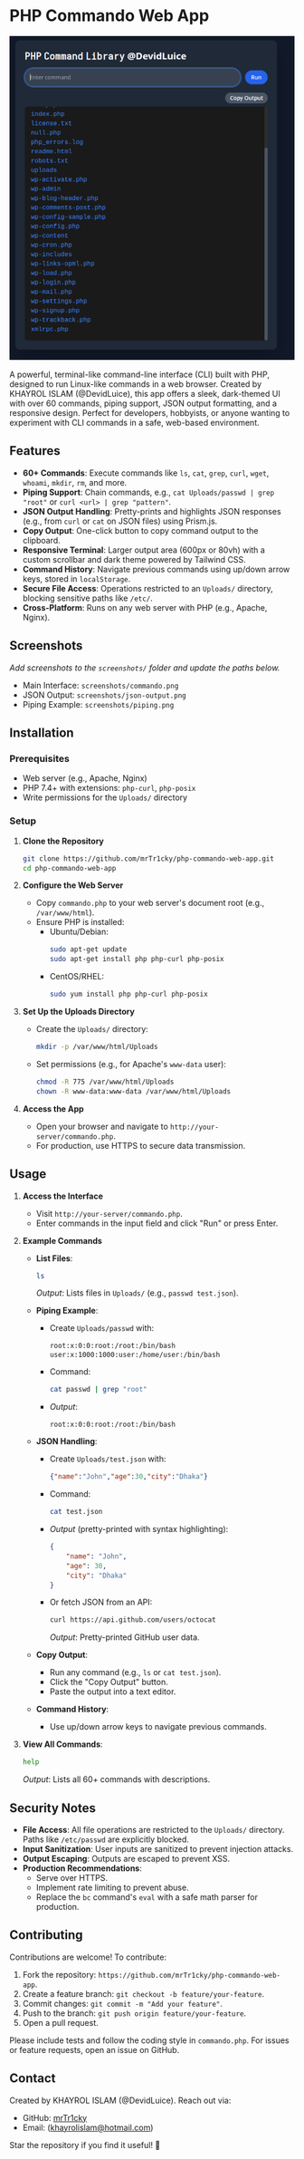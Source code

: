 # PHP Commando Web App

![PHP Commando Web App](php.png)

A powerful, terminal-like command-line interface (CLI) built with PHP, designed to run Linux-like commands in a web browser. Created by KHAYROL ISLAM (@DevidLuice), this app offers a sleek, dark-themed UI with over 60 commands, piping support, JSON output formatting, and a responsive design. Perfect for developers, hobbyists, or anyone wanting to experiment with CLI commands in a safe, web-based environment.

## Features

- **60+ Commands**: Execute commands like `ls`, `cat`, `grep`, `curl`, `wget`, `whoami`, `mkdir`, `rm`, and more.
- **Piping Support**: Chain commands, e.g., `cat Uploads/passwd | grep "root"` or `curl <url> | grep "pattern"`.
- **JSON Output Handling**: Pretty-prints and highlights JSON responses (e.g., from `curl` or `cat` on JSON files) using Prism.js.
- **Copy Output**: One-click button to copy command output to the clipboard.
- **Responsive Terminal**: Larger output area (600px or 80vh) with a custom scrollbar and dark theme powered by Tailwind CSS.
- **Command History**: Navigate previous commands using up/down arrow keys, stored in `localStorage`.
- **Secure File Access**: Operations restricted to an `Uploads/` directory, blocking sensitive paths like `/etc/`.
- **Cross-Platform**: Runs on any web server with PHP (e.g., Apache, Nginx).

## Screenshots

*Add screenshots to the `screenshots/` folder and update the paths below.*

- Main Interface: `screenshots/commando.png`
- JSON Output: `screenshots/json-output.png`
- Piping Example: `screenshots/piping.png`

## Installation

### Prerequisites
- Web server (e.g., Apache, Nginx)
- PHP 7.4+ with extensions: `php-curl`, `php-posix`
- Write permissions for the `Uploads/` directory

### Setup
1. **Clone the Repository**
   ```bash
   git clone https://github.com/mrTr1cky/php-commando-web-app.git
   cd php-commando-web-app
   ```

2. **Configure the Web Server**
   - Copy `commando.php` to your web server's document root (e.g., `/var/www/html`).
   - Ensure PHP is installed:
     - Ubuntu/Debian:
       ```bash
       sudo apt-get update
       sudo apt-get install php php-curl php-posix
       ```
     - CentOS/RHEL:
       ```bash
       sudo yum install php php-curl php-posix
       ```

3. **Set Up the Uploads Directory**
   - Create the `Uploads/` directory:
     ```bash
     mkdir -p /var/www/html/Uploads
     ```
   - Set permissions (e.g., for Apache's `www-data` user):
     ```bash
     chmod -R 775 /var/www/html/Uploads
     chown -R www-data:www-data /var/www/html/Uploads
     ```

4. **Access the App**
   - Open your browser and navigate to `http://your-server/commando.php`.
   - For production, use HTTPS to secure data transmission.

## Usage

1. **Access the Interface**
   - Visit `http://your-server/commando.php`.
   - Enter commands in the input field and click "Run" or press Enter.

2. **Example Commands**
   - **List Files**:
     ```bash
     ls
     ```
     *Output*: Lists files in `Uploads/` (e.g., `passwd test.json`).

   - **Piping Example**:
     - Create `Uploads/passwd` with:
       ```
       root:x:0:0:root:/root:/bin/bash
       user:x:1000:1000:user:/home/user:/bin/bash
       ```
     - Command:
       ```bash
       cat passwd | grep "root"
       ```
     - *Output*:
       ```
       root:x:0:0:root:/root:/bin/bash
       ```

   - **JSON Handling**:
     - Create `Uploads/test.json` with:
       ```json
       {"name":"John","age":30,"city":"Dhaka"}
       ```
     - Command:
       ```bash
       cat test.json
       ```
     - *Output* (pretty-printed with syntax highlighting):
       ```json
       {
           "name": "John",
           "age": 30,
           "city": "Dhaka"
       }
       ```

     - Or fetch JSON from an API:
       ```bash
       curl https://api.github.com/users/octocat
       ```
       *Output*: Pretty-printed GitHub user data.

   - **Copy Output**:
     - Run any command (e.g., `ls` or `cat test.json`).
     - Click the "Copy Output" button.
     - Paste the output into a text editor.

   - **Command History**:
     - Use up/down arrow keys to navigate previous commands.

3. **View All Commands**:
   ```bash
   help
   ```
   *Output*: Lists all 60+ commands with descriptions.

## Security Notes
- **File Access**: All file operations are restricted to the `Uploads/` directory. Paths like `/etc/passwd` are explicitly blocked.
- **Input Sanitization**: User inputs are sanitized to prevent injection attacks.
- **Output Escaping**: Outputs are escaped to prevent XSS.
- **Production Recommendations**:
  - Serve over HTTPS.
  - Implement rate limiting to prevent abuse.
  - Replace the `bc` command's `eval` with a safe math parser for production.

## Contributing
Contributions are welcome! To contribute:
1. Fork the repository: `https://github.com/mrTr1cky/php-commando-web-app`.
2. Create a feature branch: `git checkout -b feature/your-feature`.
3. Commit changes: `git commit -m "Add your feature"`.
4. Push to the branch: `git push origin feature/your-feature`.
5. Open a pull request.

Please include tests and follow the coding style in `commando.php`. For issues or feature requests, open an issue on GitHub.



## Contact
Created by KHAYROL ISLAM (@DevidLuice). Reach out via:
- GitHub: [mrTr1cky](https://github.com/mrTr1cky)
- Email: (khayrolislam@hotmail.com)

Star the repository if you find it useful! 🌟
